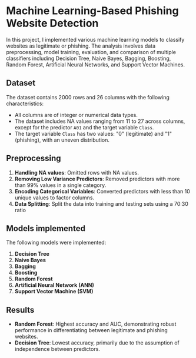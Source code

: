 # Machine Learning-Based Phishing Website Detection

In this project, I implemented various machine learning models to classify websites as legitimate or phishing. The analysis involves data preprocessing, model training, evaluation, and comparison of multiple classifiers including Decision Tree, Naive Bayes, Bagging, Boosting, Random Forest, Artificial Neural Networks, and Support Vector Machines.

## Dataset

The dataset contains 2000 rows and 26 columns with the following characteristics:
- All columns are of integer or numerical data types.
- The dataset includes NA values ranging from 11 to 27 across columns, except for the predictor `A01` and the target variable `Class`.
- The target variable `Class` has two values: "0" (legitimate) and "1" (phishing), with an uneven distribution.

## Preprocessing

1. **Handling NA values**: Omitted rows with NA values.
2. **Removing Low Variance Predictors**: Removed predictors with more than 99% values in a single category.
3. **Encoding Categorical Variables**: Converted predictors with less than 10 unique values to factor columns.
4. **Data Splitting**: Split the data into training and testing sets using a 70:30 ratio

## Models implemented

The following models were implemented:

1. **Decision Tree**
2. **Naive Bayes**
3. **Bagging**
4. **Boosting**
5. **Random Forest**
6. **Artificial Neural Network (ANN)**
7. **Support Vector Machine (SVM)**

## Results

- **Random Forest**: Highest accuracy and AUC, demonstrating robust performance in differentiating between legitimate and phishing websites.
- **Decision Tree**: Lowest accuracy, primarily due to the assumption of independence between predictors.
